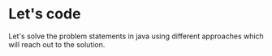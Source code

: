 # Let's code

Let's solve the problem statements in java using different approaches which will reach out to the solution. 
